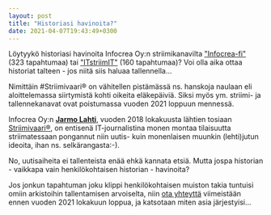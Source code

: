 ```yaml
---
layout: post
title: "Historiasi havinoita?"
date: 2021-04-07T19:43:49+0300
---
```


Löytyykö historiasi havinoita Infocrea Oy:n striimikanavilta ["Infocrea-fi"](https://livestream.com/infocrea-fi) (323 tapahtumaa) tai ["ITstriimIT"](https://livestream.com/itstriimit) (160 tapahtumaa)? Voi olla aika ottaa historiat talteen - jos niitä siis haluaa tallennella...<!--more-->

Nimittäin #Striimivaari® on vähitellen pistämässä ns. hanskoja naulaan eli  aloittelemassa siirtymistä kohti oikeita eläkepäiviä. Siksi myös ym. striimi- ja tallennekanavat ovat poistumassa vuoden 2021 loppuun mennessä.

Infocrea Oy:n **[Jarmo Lahti](https://www.infocrea.fi/cv/)**, vuoden 2018 lokakuusta lähtien tosiaan [Striimivaari®](/blogi/2018/11/striimivaari-on-rekisteroity-tavaramerkki/), on entisenä IT-journalistina monen montaa tilaisuutta striimatessaan pongannut niin uutis- kuin monenlaisen muunkin (lehti)jutun ideoita, ihan ns. selkärangasta:-).

No, uutisaiheita ei tallenteista enää ehkä kannata etsiä. Mutta jospa historian - vaikkapa vain henkilökohtaisen historian - havinoita?

Jos jonkun tapahtuman joku klippi henkilökohtaisen muiston takia tuntuisi omiin arkistoihin tallentamisen arvoiselta, niin [ota yhteyttä](https://www.infocrea.fi/yhteystiedot/) viimeistään ennen vuoden 2021 lokakuun loppua, ja katsotaan miten asia järjestyisi...
